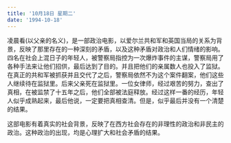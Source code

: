 ```yaml
---
title: '10月18日 星期二'
date: '1994-10-18'
---
```


凌晨看(以父亲的名义)，是一部政治电影，以爱尔兰共和军和英国当局的关系为背景，反映了那里存在的一种深刻的矛盾，以及这种矛盾对政治和人们情绪的影响。四名在社会上混日子的年轻人，被警察局指控为一次爆炸事件的主谋，警察局用了各种手法来让他们招供，最后达到了目的。并且把他们的亲属数人也投入了监狱。在真正的共和军被抓获并且交代了之后，警察局依然不为这个案件翻案，他们这些人继续待在监狱里。后来父亲死在监狱里。一位女律师，经过艰苦的努力，查出了真相，在被监禁了十五年之后，他们全部被法庭释放。经过这样一番的经历，年轻人似乎成熟起来，最后他说，一定要把真相查清。但是，似乎最后并没有一个清楚的结果。

这部电影有着真实的社会背景，反映了在西方社会存在的非理性的政治和非民主的政治。这种政治的出现，均是心理扩大和社会矛盾的结果。

